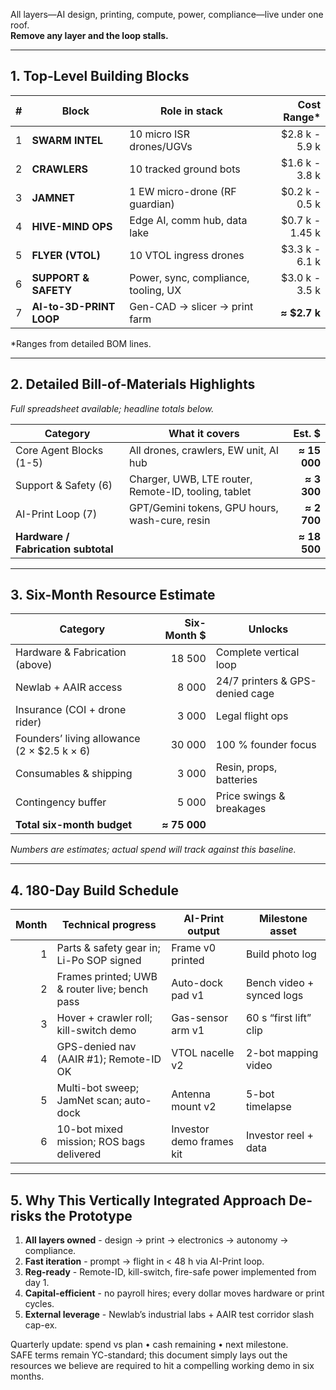 
All layers—AI design, printing, compute, power, compliance—live under one roof.  
**Remove any layer and the loop stalls.**

---

## 1. Top-Level Building Blocks  

| # | Block | Role in stack | Cost Range* |
|---|-------|---------------|------------:|
| 1 | **SWARM INTEL** | 10 micro ISR drones/UGVs | \$2.8 k - 5.9 k |
| 2 | **CRAWLERS** | 10 tracked ground bots | \$1.6 k - 3.8 k |
| 3 | **JAMNET** | 1 EW micro-drone (RF guardian) | \$0.2 k - 0.5 k |
| 4 | **HIVE-MIND OPS** | Edge AI, comm hub, data lake | \$0.7 k - 1.45 k |
| 5 | **FLYER (VTOL)** | 10 VTOL ingress drones | \$3.3 k - 6.1 k |
| 6 | **SUPPORT & SAFETY** | Power, sync, compliance, tooling, UX | \$3.0 k - 3.5 k |
| 7 | **AI-to-3D-PRINT LOOP** | Gen-CAD -> slicer -> print farm | **≈ \$2.7 k** |

\*Ranges from detailed BOM lines.

---

## 2. Detailed Bill-of-Materials Highlights  

*Full spreadsheet available; headline totals below.*

| Category | What it covers | Est. \$ |
|----------|----------------|--------:|
| Core Agent Blocks (1-5) | All drones, crawlers, EW unit, AI hub | **≈ 15 000** |
| Support & Safety (6) | Charger, UWB, LTE router, Remote-ID, tooling, tablet | **≈ 3 300** |
| AI-Print Loop (7) | GPT/Gemini tokens, GPU hours, wash-cure, resin | **≈ 2 700** |
| **Hardware / Fabrication subtotal** | | **≈ 18 500** |

---

## 3. Six-Month Resource Estimate  

| Category | Six-Month \$ | Unlocks |
|----------|-------------:|---------|
| Hardware & Fabrication (above) | 18 500 | Complete vertical loop |
| Newlab + AAIR access | 8 000 | 24/7 printers & GPS-denied cage |
| Insurance (COI + drone rider) | 3 000 | Legal flight ops |
| Founders’ living allowance (2 × \$2.5 k × 6) | 30 000 | 100 % founder focus |
| Consumables & shipping | 3 000 | Resin, props, batteries |
| Contingency buffer | 5 000 | Price swings & breakages |
| **Total six-month budget** | **≈ 75 000** |

*Numbers are estimates; actual spend will track against this baseline.*

---

## 4. 180-Day Build Schedule  

| Month | Technical progress | AI-Print output | Milestone asset |
|------:|-------------------|-----------------|-----------------|
| 1 | Parts & safety gear in; Li-Po SOP signed | Frame v0 printed | Build photo log |
| 2 | Frames printed; UWB & router live; bench pass | Auto-dock pad v1 | Bench video + synced logs |
| 3 | Hover + crawler roll; kill-switch demo | Gas-sensor arm v1 | 60 s “first lift” clip |
| 4 | GPS-denied nav (AAIR #1); Remote-ID OK | VTOL nacelle v2 | 2-bot mapping video |
| 5 | Multi-bot sweep; JamNet scan; auto-dock | Antenna mount v2 | 5-bot timelapse |
| 6 | 10-bot mixed mission; ROS bags delivered | Investor demo frames kit | Investor reel + data |

---

## 5. Why This Vertically Integrated Approach De-risks the Prototype

1. **All layers owned** - design -> print -> electronics -> autonomy -> compliance.  
2. **Fast iteration** - prompt -> flight in < 48 h via AI-Print loop.  
3. **Reg-ready** - Remote-ID, kill-switch, fire-safe power implemented from day 1.  
4. **Capital-efficient** - no payroll hires; every dollar moves hardware or print cycles.  
5. **External leverage** - Newlab’s industrial labs + AAIR test corridor slash cap-ex.

Quarterly update: spend vs plan • cash remaining • next milestone.  
SAFE terms remain YC-standard; this document simply lays out the resources we believe are required to hit a compelling working demo in six months.
